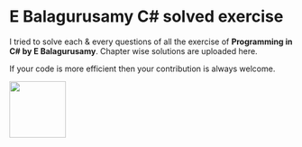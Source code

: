 # E Balagurusamy C# solved exercise
I tried to solve each & every questions of all the exercise of **Programming in C# by E Balagurusamy**.  Chapter wise solutions are uploaded here. 

If your code is more efficient then your contribution is always welcome.

<img src="images/book_cover.jpeg" width="100">
